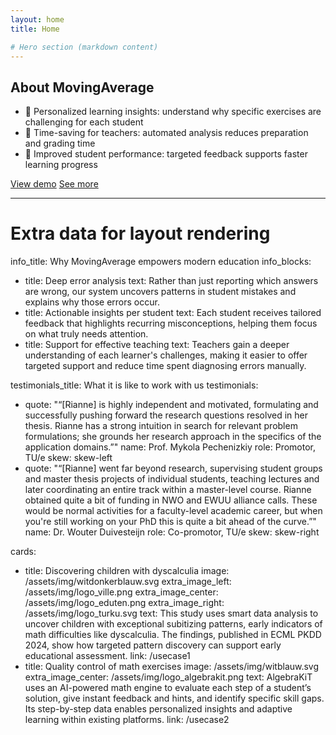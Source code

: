 ```yaml
---
layout: home
title: Home

# Hero section (markdown content)
---
```


## About MovingAverage

- 🔷 Personalized learning insights: understand why specific exercises are challenging for each student  
- 🔷 Time-saving for teachers: automated analysis reduces preparation and grading time  
- 🔷 Improved student performance: targeted feedback supports faster learning progress  

<div class="hero-buttons">
  <a href="#demo" class="hero-btn left">View demo</a>
  <a href="#api" class="hero-btn right">See more</a>
</div>

---
# Extra data for layout rendering

info_title: Why MovingAverage empowers modern education
info_blocks:
  - title: Deep error analysis
    text: Rather than just reporting which answers are wrong, our system uncovers patterns in student mistakes and explains why those errors occur.
  - title: Actionable insights per student
    text: Each student receives tailored feedback that highlights recurring misconceptions, helping them focus on what truly needs attention.
  - title: Support for effective teaching
    text: Teachers gain a deeper understanding of each learner's challenges, making it easier to offer targeted support and reduce time spent diagnosing errors manually.

testimonials_title: What it is like to work with us
testimonials:
  - quote: "“[Rianne] is highly independent and motivated, formulating and successfully pushing forward the research questions resolved in her thesis. Rianne has a strong intuition in search for relevant problem formulations; she grounds her research approach in the specifics of the application domains.”"
    name: Prof. Mykola Pechenizkiy
    role: Promotor, TU/e
    skew: skew-left
  - quote: "“[Rianne] went far beyond research, supervising student groups and master thesis projects of individual students, teaching lectures and later coordinating an entire track within a master-level course. Rianne obtained quite a bit of funding in NWO and EWUU alliance calls. These would be normal activities for a faculty-level academic career, but when you're still working on your PhD this is quite a bit ahead of the curve.”"
    name: Dr. Wouter Duivesteijn
    role: Co-promotor, TU/e
    skew: skew-right

cards:
  - title: Discovering children with dyscalculia
    image: /assets/img/witdonkerblauw.svg
    extra_image_left: /assets/img/logo_ville.png
    extra_image_center: /assets/img/logo_eduten.png
    extra_image_right: /assets/img/logo_turku.svg
    text: This study uses smart data analysis to uncover children with exceptional subitizing patterns, early indicators of math difficulties like dyscalculia. The findings, published in ECML PKDD 2024, show how targeted pattern discovery can support early educational assessment.
    link: /usecase1
  - title: Quality control of math exercises
    image: /assets/img/witblauw.svg
    extra_image_center: /assets/img/logo_algebrakit.png
    text: AlgebraKiT uses an AI-powered math engine to evaluate each step of a student’s solution, give instant feedback and hints, and identify specific skill gaps. Its step-by-step data enables personalized insights and adaptive learning within existing platforms.
    link: /usecase2

